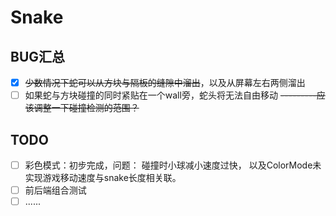﻿# Snake

## BUG汇总

- [x] ~~少数情况下蛇可以从方块与隔板的缝隙中溜出~~，以及从屏幕左右两侧溜出
- [ ] 如果蛇与方块碰撞的同时紧贴在一个wall旁，蛇头将无法自由移动
~~---------应该调整一下碰撞检测的范围？~~

## TODO

- [ ] 彩色模式：初步完成，问题：  碰撞时小球减小速度过快， 以及ColorMode未实现游戏移动速度与snake长度相关联。
- [ ] 前后端组合测试
- [ ] ......
